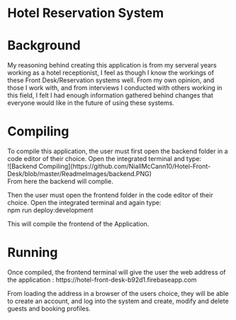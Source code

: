 # Hotel Reservation System

<h1>Background</h1>
My reasoning behind creating this application is from my serveral years working as a hotel receptionist, I feel as though I know the workings of these Front Desk/Reservation systems well. From my own opinion, and those I work with, and from interviews I conducted with others working in this field, I felt I had enough information gathered behind changes that everyone would like in the future of using these systems.

<h1>Compiling</h1>
To compile this application, the user must first open the backend folder in a code editor of their choice. Open the integrated terminal and type:<br>
![Backend Compiling](https://github.com/NiallMcCann10/Hotel-Front-Desk/blob/master/ReadmeImages/backend.PNG)
<br>
From here the backend will complie.

Then the user must open the frontend folder in the code editor of their choice. Open the integrated terminal and again type:<br>
npm run deploy:development<br>

This will compile the frontend of the Application.

<h1>Running</h1>
Once compiled, the frontend terminal will give the user the web address of the application : 
https://hotel-front-desk-b92d1.firebaseapp.com

From loading the address in a browser of the users choice, they will be able to create an account, and log into the system and create, modify and delete guests and booking profiles.

